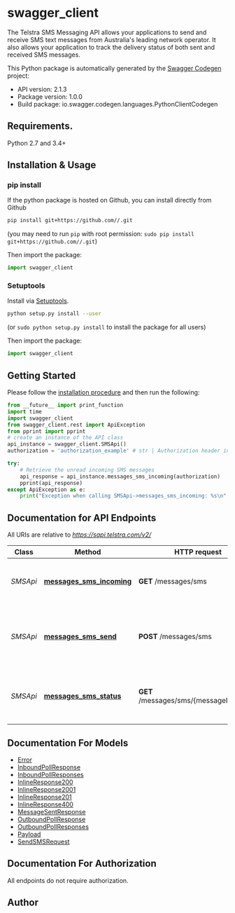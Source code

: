 # swagger_client
The Telstra SMS Messaging API allows your applications to send and receive SMS text messages from Australia's leading network operator. It also allows your application to track the delivery status of both sent and received SMS messages. 

This Python package is automatically generated by the [Swagger Codegen](https://github.com/swagger-api/swagger-codegen) project:

- API version: 2.1.3
- Package version: 1.0.0
- Build package: io.swagger.codegen.languages.PythonClientCodegen

## Requirements.

Python 2.7 and 3.4+

## Installation & Usage
### pip install

If the python package is hosted on Github, you can install directly from Github

```sh
pip install git+https://github.com//.git
```
(you may need to run `pip` with root permission: `sudo pip install git+https://github.com//.git`)

Then import the package:
```python
import swagger_client 
```

### Setuptools

Install via [Setuptools](http://pypi.python.org/pypi/setuptools).

```sh
python setup.py install --user
```
(or `sudo python setup.py install` to install the package for all users)

Then import the package:
```python
import swagger_client
```

## Getting Started

Please follow the [installation procedure](#installation--usage) and then run the following:

```python
from __future__ import print_function
import time
import swagger_client
from swagger_client.rest import ApiException
from pprint import pprint
# create an instance of the API class
api_instance = swagger_client.SMSApi()
authorization = 'authorization_example' # str | Authorization header in the format 'Bearer {access_token}' - get the token by using the OAuth API with the scope 'SMS'

try:
    # Retrieve the unread incoming SMS messages
    api_response = api_instance.messages_sms_incoming(authorization)
    pprint(api_response)
except ApiException as e:
    print("Exception when calling SMSApi->messages_sms_incoming: %s\n" % e)

```

## Documentation for API Endpoints

All URIs are relative to *https://sapi.telstra.com/v2/*

Class | Method | HTTP request | Description
------------ | ------------- | ------------- | -------------
*SMSApi* | [**messages_sms_incoming**](docs/SMSApi.md#messages_sms_incoming) | **GET** /messages/sms | Retrieve the unread incoming SMS messages
*SMSApi* | [**messages_sms_send**](docs/SMSApi.md#messages_sms_send) | **POST** /messages/sms | Send an SMS to a Australian or International mobile phone.
*SMSApi* | [**messages_sms_status**](docs/SMSApi.md#messages_sms_status) | **GET** /messages/sms/{messageId}/status | Retrieve the status of a single outgoing SMS message.


## Documentation For Models

 - [Error](docs/Error.md)
 - [InboundPollResponse](docs/InboundPollResponse.md)
 - [InboundPollResponses](docs/InboundPollResponses.md)
 - [InlineResponse200](docs/InlineResponse200.md)
 - [InlineResponse2001](docs/InlineResponse2001.md)
 - [InlineResponse201](docs/InlineResponse201.md)
 - [InlineResponse400](docs/InlineResponse400.md)
 - [MessageSentResponse](docs/MessageSentResponse.md)
 - [OutboundPollResponse](docs/OutboundPollResponse.md)
 - [OutboundPollResponses](docs/OutboundPollResponses.md)
 - [Payload](docs/Payload.md)
 - [SendSMSRequest](docs/SendSMSRequest.md)


## Documentation For Authorization

 All endpoints do not require authorization.


## Author



